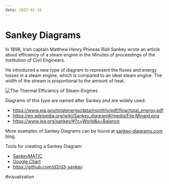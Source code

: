 ```yaml
---
date: 2022-02-16
---
```


# Sankey Diagrams

In 1898, Irish captain Matthew Henry Phineas Riall Sankey
wrote an article about efficiency of a steam engine
in the Minutes of proceedings of the Institution of Civil Engineers.

He introduced a new type of diagram to represent the fluxes and energy losses in a steam engine, which is compared to an ideal steam engine.
The width of the stream is proportional to the amount of heat.

![The Thermal Efficiency of Steam-Engines](https://upload.wikimedia.org/wikipedia/commons/1/10/JIE_Sankey_V5_Fig1.png)

Diagrams of this type are named after Sankey and are widely used:

* https://www.eia.gov/totalenergy/data/monthly/pdf/flow/total_energy.pdf
* https://en.wikipedia.org/wiki/Sankey_diagram#/media/File:Minard.png
* https://www.iea.org/sankey/#?c=World&s=Balance

More examples of Sankey Diagrams can be found at [sankey-diagrams.com](https://www.sankey-diagrams.com) blog.

Tools for creating a Sankey Diagram:

* [SankeyMATIC](https://sankeymatic.com/build/)
* [Google Chart](https://developers.google.com/chart/interactive/docs/gallery/sankey)
* https://github.com/d3/d3-sankey

#visualization
